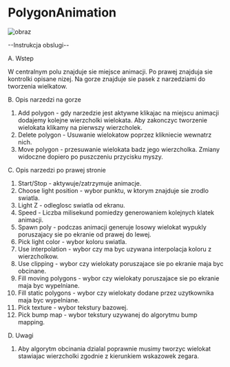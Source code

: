# PolygonAnimation
![obraz](https://user-images.githubusercontent.com/56601065/119565129-da07d080-bda9-11eb-8add-2616651f6fc7.png)

--Instrukcja obslugi--

A. Wstep

W centralnym polu znajduje sie miejsce animacji.
Po prawej znajduja sie kontrolki opisane nizej.
Na gorze znajduje sie pasek z narzedziami do tworzenia wielkatow.

B. Opis narzedzi na gorze
1. Add polygon - gdy narzedzie jest aktywne klikajac na miejscu animacji dodajemy kolejne wierzcholki wielokata. Aby zakonczyc tworzenie wielokata klikamy na pierwszy wierzcholek.
2. Delete polygon - Usuwanie wielokatow poprzez klikniecie wewnatrz nich.
3. Move polygon - przesuwanie wielokata badz jego wierzcholka. Zmiany widoczne dopiero po puszczeniu przycisku myszy.

C. Opis narzedzi po prawej stronie
1. Start/Stop - aktywuje/zatrzymuje animacje.
2. Choose light position - wybor punktu, w ktorym znajduje sie zrodlo swiatla.
3. Light Z - odleglosc swiatla od ekranu.
4. Speed - Liczba milisekund pomiedzy generowaniem kolejnych klatek animacji.
5. Spawn poly - podczas animacji generuje losowy wielokat wypukly poruszajacy sie po ekranie od prawej do lewej.
6. Pick light color - wybor koloru swiatla.
7. Use interpolation - wybor czy ma byc uzywana interpolacja koloru z wierzcholkow.
8. Use clipping - wybor czy wielokaty poruszajace sie po ekranie maja byc obcinane.
9. Fill moving polygons - wybor czy wielokaty poruszajace sie po ekranie maja byc wypelniane.
10. Fill static polygons - wybor czy wielokaty dodane przez uzytkownika maja byc wypelniane.
11. Pick texture - wybor tekstury bazowej.
12. Pick bump map - wybor tekstury uzywanej do algorytmu bump mapping.

D. Uwagi
1. Aby algorytm obcinania dzialal poprawnie musimy tworzyc wielokat stawiajac wierzcholki zgodnie z kierunkiem wskazowek zegara.
